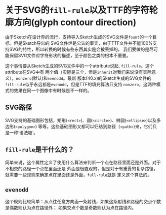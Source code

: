# 关于SVG的`fill-rule`以及TTF的字符轮廓方向(glyph contour direction)

由于Sketch在设计界的流行，支持导入Sketch生成的SVG文件是`fount`的一个目标。但是Sketch导出的
SVG文件烂是公认的事实，由于TTF文件并不能100%支持SVG的特性，所以转换的时候有些东西其实是会被丢掉的。
我们要做的是尽可能保留SVG文件对字符形状的描述，至于颜色之类的根本不重要。

这个事情要从Sketch生成的SVG文件中的一个attribute说起, `fill-rule`。这个attribute在SVG中有
两个值（实际是三个，但是`inherit`对我们来说没有实际意义），`nonzero`(默认)和`evenodd`。最新
版本(40.x)的Sketch生成的SVG文件的`fill-rule`似乎永远都是`evenodd`，但是TTF的填充算法只支持
`nonzero`，这两种模式的效果在同一个图像中有时候是不一样的。

## SVG路径

SVG支持的基础图形包括，矩形(`<rect>`)、圆(`<circle>`)、椭圆(`<ellipse>`)以及多边形(`<polygon>`)
等等，这些基础图形又都可以归结到路径（`<path>`)来，它们只是一种‘语法糖’。

## `fill-rule`是干什么的？

简单来说，这个属性定义了使用什么算法来判断一个点在路径里面还是外面。对于不相交的路径一个点在里面还是
外面是很直观的，但是对于有重叠的复杂路径，就需要一些规则来确定点在里面还是外面，`full-rule`就是
定义这个算法的。

## `evenodd`

这个规则比较简单：从点往任意方向画一条射线，如果这条射线和路径的交点个数是偶数则认为点在路径外；
如果交点个数是奇数则认为点在路径内。

<svg width="12cm" height="4cm" viewBox="0 0 1200 400"  version="1.1"
     xmlns="http://www.w3.org/2000/svg" xmlns:xlink="http://www.w3.org/1999/xlink">
  <desc>Example fillrule-evenodd - demonstrates fill-rule:evenodd</desc>

  <rect x="1" y="1" width="1198" height="398"
        fill="none" stroke="blue" />
  <defs>
    <path id="Triangle" d="M 16,0 L -8,9 v-18 z" fill="black" stroke="none" />
  </defs>
  <g fill-rule="evenodd" fill="red" stroke="black" stroke-width="3" >
    <path d="M 250,75 L 323,301 131,161 369,161 177,301 z" />
    <use xlink:href="#Triangle" transform="translate(306.21 249) rotate(72)" overflow="visible"  />
    <use xlink:href="#Triangle" transform="translate(175.16,193.2) rotate(216)" overflow="visible"  />
    <use xlink:href="#Triangle" transform="translate(314.26,161) rotate(0)" overflow="visible"  />
    <use xlink:href="#Triangle" transform="translate(221.16,268.8) rotate(144)" overflow="visible"  />
    <use xlink:href="#Triangle" transform="translate(233.21,126.98) rotate(288)" overflow="visible"  />
    <path d="M 600,81 A 107,107 0 0,1 600,295 A 107,107 0 0,1 600,81 z
             M 600,139 A 49,49 0 0,1 600,237 A 49,49 0 0,1 600,139 z" />
    <use xlink:href="#Triangle" transform="translate(600,188) rotate(0) translate(107,0) rotate(90)" overflow="visible"  />
    <use xlink:href="#Triangle" transform="translate(600,188) rotate(120) translate(107,0) rotate(90)" overflow="visible"  />
    <use xlink:href="#Triangle" transform="translate(600,188) rotate(240) translate(107,0) rotate(90)" overflow="visible"  />
    <use xlink:href="#Triangle" transform="translate(600,188) rotate(60) translate(49,0) rotate(90)" overflow="visible"  />
    <use xlink:href="#Triangle" transform="translate(600,188) rotate(180) translate(49,0) rotate(90)" overflow="visible"  />
    <use xlink:href="#Triangle" transform="translate(600,188) rotate(300) translate(49,0) rotate(90)" overflow="visible"  />
    <path d="M 950,81 A 107,107 0 0,1 950,295 A 107,107 0 0,1 950,81 z
             M 950,139 A 49,49 0 0,0 950,237 A 49,49 0 0,0 950,139 z" />
    <use xlink:href="#Triangle" transform="translate(950,188) rotate(0) translate(107,0) rotate(90)" overflow="visible"  />
    <use xlink:href="#Triangle" transform="translate(950,188) rotate(120) translate(107,0) rotate(90)" overflow="visible"  />
    <use xlink:href="#Triangle" transform="translate(950,188) rotate(240) translate(107,0) rotate(90)" overflow="visible"  />
    <use xlink:href="#Triangle" transform="translate(950,188) rotate(60) translate(49,0) rotate(-90)" overflow="visible"  />
    <use xlink:href="#Triangle" transform="translate(950,188) rotate(180) translate(49,0) rotate(-90)" overflow="visible"  />
    <use xlink:href="#Triangle" transform="translate(950,188) rotate(300) translate(49,0) rotate(-90)" overflow="visible"  />
  </g>
</svg>
